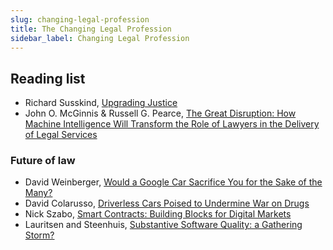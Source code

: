```yaml
---
slug: changing-legal-profession
title: The Changing Legal Profession
sidebar_label: Changing Legal Profession
---
```


## Reading list

* Richard Susskind, [Upgrading Justice](https://www.youtube.com/watch?v=Vd0PhomzT7g)
* John O. McGinnis & Russell G. Pearce, [The Great Disruption: How Machine Intelligence Will Transform the Role of Lawyers in the Delivery of Legal Services](http://papers.ssrn.com/sol3/papers.cfm?abstract_id=2436937)

### Future of law
* David Weinberger, [Would a Google Car Sacrifice You for the Sake of the Many?](https://medium.com/@dweinberger/would-a-google-car-sacrifice-you-for-the-sake-of-the-many-e9d6abcf6fed)
* David Colarusso, [Driverless Cars Poised to Undermine War on Drugs](https://lawyerist.com/driverless-cars-war-drugs/)
* Nick Szabo, [Smart Contracts: Building Blocks for Digital Markets](http://www.fon.hum.uva.nl/rob/Courses/InformationInSpeech/CDROM/Literature/LOTwinterschool2006/szabo.best.vwh.net/smart_contracts_2.html)
* Lauritsen and Steenhuis, [Substantive Software Quality: a Gathering Storm?](https://static1.squarespace.com/static/571acb59e707ebff3074f461/t/5cfe69e4a851d80001bdf162/1560177127345/Substantive+Legal+Software+Quality+-+A+Gathering+Storm.pdf)
